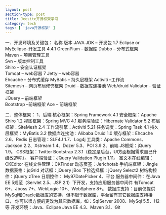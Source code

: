 ```yaml
---
layout: post
section-type: post
title: Jeesite开源框架学习
category: tech
tags: [ 'java开源框架' ]
---
```


一．开发环境及关键包：
名称	版本
JAVA JDK – 开发包	1.7
Eclipse or MyEclipse–开发工具	4.4.1
GreenPlum – 数据库	
Dubbo – 分布式框架	
Maven – 项目管理工具	
Svn – 版本控制工具	
Shiro – 安全认证框架	
Tomcat – web容器	7
Jetty – web容器	
Ehcache – 分布式缓存	
MyBatis – 持久层框架	
Activiti –工作流	
Sitemesh – 网页布局修饰框架	
Druid – 数据库连接池	Web/druid
Validator - 验证框架	
JQuery – 前端框架	
Bootstrap –前端框架	
Ace – 前端框架	
	
二．整体框架：
1、后端
核心框架：Spring Framework 4.1
安全框架：Apache Shiro 1.2
视图框架：Spring MVC 4.1
服务端验证：Hibernate Validator 5.2
布局框架：SiteMesh 2.4
工作流引擎：Activiti 5.21
任务调度：Spring Task 4.1
持久层框架：MyBatis 3.2
数据库连接池：Alibaba Druid 1.0
缓存框架：Ehcache 2.6、Redis
日志管理：SLF4J 1.7、Log4j
工具类：Apache Commons、Jackson 2.2、Xstream 1.4、Dozer 5.3、POI 3.9
2、前端
JS框架：jQuery 1.9。
CSS框架：Twitter Bootstrap 2.3.1（稳定是后台，UI方面根据需求自己升级改造吧）。
客户端验证：JQuery Validation Plugin 1.11。
富文本在线编辑：CKEditor
在线文件管理：CKFinder
动态页签：Jerichotab
手机端框架：Jingle
数据表格：jqGrid
对话框：jQuery jBox
下拉选择框：jQuery Select2
树结构控件：jQuery zTree
日期控件： My97DatePicker
4、平台
服务器中间件：在Java EE 5规范（Servlet 2.5、JSP 2.1）下开发，支持应用服务器中间件 有Tomcat 6+、Jboss 7+、WebLogic 10+、WebSphere 8+。
数据库支持：目前仅提供MySql和Oracle数据库的支持，但不限于数据库，平台留有其它数据库支持接口， 你可以很方便的更改为其它数据库，如：SqlServer 2008、MySql 5.5、H2等
开发环境：Java、Eclipse Java EE 4.3、Maven 3.1、Git
